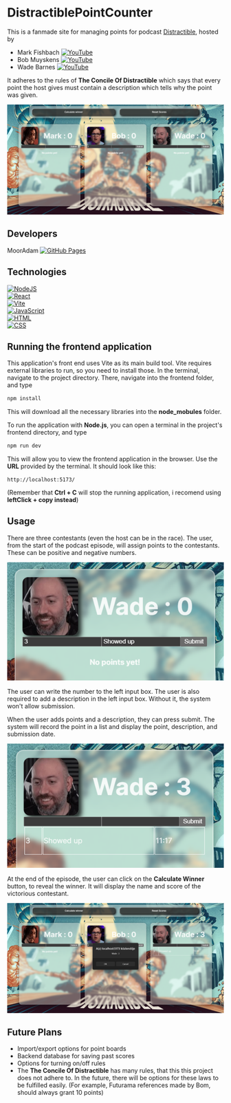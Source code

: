 


# DistractiblePointCounter
This is a fanmade site for managing points for podcast  [Distractible](https://open.spotify.com/show/2X40qLyoj1wQ2qE5FVpA7x), hosted by 
- Mark Fishbach [![YouTube](https://img.shields.io/badge/YouTube-%23FF0000.svg?logo=YouTube&logoColor=white)](https://www.youtube.com/channel/UC7_YxT-KID8kRbqZo7MyscQ)
- Bob Muyskens [![YouTube](https://img.shields.io/badge/YouTube-%23FF0000.svg?logo=YouTube&logoColor=white)](https://www.youtube.com/@muyskerm)
- Wade Barnes [![YouTube](https://img.shields.io/badge/YouTube-%23FF0000.svg?logo=YouTube&logoColor=white)](https://www.youtube.com/@LordMinion777)<br>

It adheres to the rules of __The Concile Of Distractible__ which says that every point the host gives must contain a description which tells why the point was given.

![main-screenshot](/readme-images/project-screenshot.png)

## Developers

MoorAdam [![GitHub Pages](https://img.shields.io/badge/GitHub%20Pages-121013?logo=github&logoColor=white)](https://github.com/MoorAdam)

## Technologies

[![NodeJS](https://img.shields.io/badge/Node.js-6DA55F?logo=node.js&logoColor=white)](https://nodejs.org/en)<br>
[![React](https://img.shields.io/badge/React-%2320232a.svg?logo=react&logoColor=%2361DAFB)](https://react.dev/)<br>
[![Vite](https://img.shields.io/badge/Vite-646CFF?logo=vite&logoColor=fff)](https://vite.dev/)<br>
[![JavaScript](https://img.shields.io/badge/JavaScript-F7DF1E?logo=javascript&logoColor=000)](https://www.w3schools.com/js/js_intro.asp)<br>
[![HTML](https://img.shields.io/badge/HTML-%23E34F26.svg?logo=html5&logoColor=white)](https://en.wikipedia.org/wiki/HTML)<br>
[![CSS](https://img.shields.io/badge/CSS-1572B6?logo=css3&logoColor=fff)](https://en.wikipedia.org/wiki/CSS)<br>

## Running the frontend application
This application's front end uses Vite as its main build tool.
Vite requires external libraries to run, so you need to install those.
In the terminal, navigate to the project directory. There, navigate into the frontend folder, and type
```js
npm install
```
This will download all the necessary libraries into the __node_mobules__ folder.

To run the application with __Node.js__, you can open a terminal in the project's frontend directory, and type 
``` javascript
npm run dev
```
This will allow you to view the frontend application in the browser. Use the __URL__ provided by the terminal. It should look like this: 
```
http://localhost:5173/
``` 
(Remember that __Ctrl + C__ will stop the running application, i recomend using __leftClick + copy instead__)

## Usage

There are three contestants (even the host can be in the race). The user, from the start of the podcast episode, will assign points to the contestants. These can be positive and negative numbers. 

![point-table-image](/readme-images/point-table.png)

The user can write the number to the left input box. The user is also required to add a description in the left input box. Without it, the system won't allow submission. 

When the user adds points and a description, they can press submit. The system will record the point in a list and display the point, description, and submission date.

![point-table-with-score-image](/readme-images/point-table-with-score.png)

At the end of the episode, the user can click on the __Calculate Winner__ button, to reveal the winner. It will display the name and score of the victorious contestant.

![winner-image](/readme-images/win-message.png)

## Future Plans
- Import/export options for point boards
- Backend database for saving past scores
- Options for turning on/off rules
- The __The Concile Of Distractible__ has many rules, that this this project does not adhere to. In the future, there will be options for these laws to be fulfilled easily. (For example, Futurama references made by Bom, should always grant 10 points)

